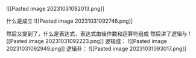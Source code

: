 ![[Pasted image 20231031092013.png]]

什么是成立
![[Pasted image 20231031092746.png]]

然后又提到了，什么是表达式，表达式由操作数和运算符组成
然后讲了逻辑与
![[Pasted image 20231031092223.png]]
逻辑或：
![[Pasted image 20231031092949.png]]
逻辑非：
![[Pasted image 20231031093017.png]]
